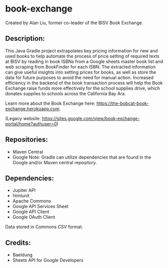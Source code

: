 # book-exchange
Created by Alan Liu, former co-leader of the BISV Book Exchange. 

## Description:
This Java Gradle project extrapolates key pricing information for new and used books to help automate the process of price setting of required texts at BISV by reading in book ISBNs from a Google sheets master book list and web scraping from BookFinder for each ISBN. The extracted information can give useful insights into setting prices for books, as well as store the data for future purposes to avoid the need for manual action. Increased efficiency in the backend of the book transaction process will help the Book Exchange raise funds more effectively for the school supplies drive, which donates supplies to schools across the California Bay Ara.

Learn more about the Book Exchange here: https://the-bobcat-book-exchange.herokuapp.com.

(Legacy website: https://sites.google.com/view/book-exchange-portal/home?authuser=0)

## Repositories:
  - Maven Central
  - Google
Note: Gradle can utilize dependencies that are found in the Google and/or Maven central repository.

## Dependencies:
  - Jupiter API
  - htmlunit
  - Apache Commons
  - Google API Services Sheet
  - Google API Client
  - Google OAuth Client
  
Data stored in Commons CSV format.
 
## Credits:
  - Baeldung
  - Sheets API for Google Developers
